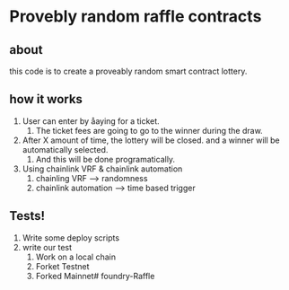 # Provebly random raffle contracts

## about

this code is to create a proveably random smart contract lottery.

## how it works

1. User can enter by åaying for a ticket.
   1. The ticket fees are going to go to the winner during the draw.
2. After X amount of time, the lottery will be closed. and a winner will be automatically selected.
   1. And this will be done programatically.
3. Using chainlink VRF & chainlink automation
   1. chainling VRF --> randomness
   2. chainlink automation --> time based trigger


## Tests!
1. Write some deploy scripts
2. write our test
   1. Work on a local chain
   2. Forket Testnet
   3. Forked Mainnet# foundry-Raffle
